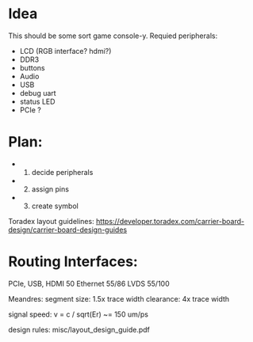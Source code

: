 Idea
====

This should be some sort game console-y.
Requied peripherals:
- LCD (RGB interface? hdmi?)
- DDR3
- buttons
- Audio
- USB
- debug uart
- status LED
- PCIe ?

Plan:
====

- 1. decide peripherals
- 2. assign pins
- 3. create symbol

 Toradex layout guidelines:
 https://developer.toradex.com/carrier-board-design/carrier-board-design-guides

Routing Interfaces:
 ===========

 PCIe, USB, HDMI	50
 Ethernet		55/86
 LVDS			55/100

Meandres:
segment size: 	1.5x trace width
clearance:	4x trace width

signal speed:
v = c / sqrt(Er) ~= 150 um/ps

design rules:
misc/layout_design_guide.pdf
